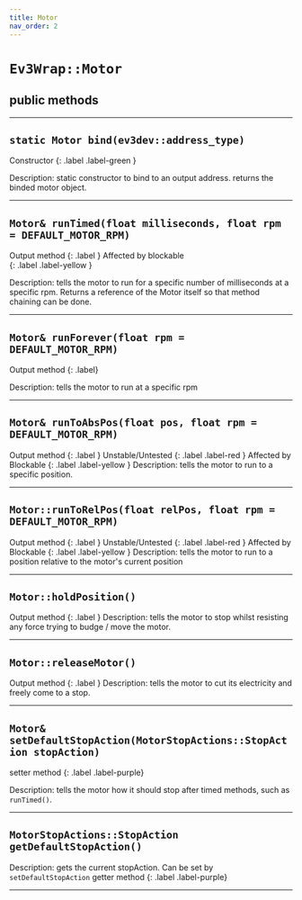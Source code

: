 ```yaml
---
title: Motor
nav_order: 2
---
```

# `Ev3Wrap::Motor`
## public methods
---
## `static Motor bind(ev3dev::address_type)`
Constructor 
{: .label .label-green }

Description: static constructor to bind to an output address.
returns the binded motor object.

---
## `Motor& runTimed(float milliseconds, float rpm = DEFAULT_MOTOR_RPM)`
Output method 
{: .label }
Affected by blockable  
{: .label .label-yellow }

Description: tells the motor to run for a specific number of milliseconds at a specific rpm.
Returns a reference of the Motor itself so that method chaining can be done.

---

## `Motor& runForever(float rpm = DEFAULT_MOTOR_RPM)`
Output method 
{: .label}

Description: tells the motor to run at a specific rpm

---

## `Motor& runToAbsPos(float pos, float rpm = DEFAULT_MOTOR_RPM)`
Output method 
{: .label }
Unstable/Untested 
{: .label .label-red }
Affected by Blockable 
{: .label .label-yellow }
Description: tells the motor to run to a specific position.

---

## `Motor::runToRelPos(float relPos, float rpm = DEFAULT_MOTOR_RPM)`
Output method 
{: .label }
Unstable/Untested 
{: .label .label-red }
Affected by Blockable 
{: .label .label-yellow }
Description: tells the motor to run to a position relative to the motor's current position

---

## `Motor::holdPosition()`
Output method 
{: .label }
Description: tells the motor to stop whilst resisting any force trying to budge / move the motor.

---

## `Motor::releaseMotor()`
Output method 
{: .label }
Description: tells the motor to cut its electricity and freely come to a stop.

---

## `Motor& setDefaultStopAction(MotorStopActions::StopAction stopAction)`
setter method
{: .label .label-purple}

Description: tells the motor how it should stop after timed methods, such as `runTimed()`.

---

## `MotorStopActions::StopAction getDefaultStopAction()`
Description: gets the current stopAction. Can be set by `setDefaultStopAction`
getter method
{: .label .label-purple}

---